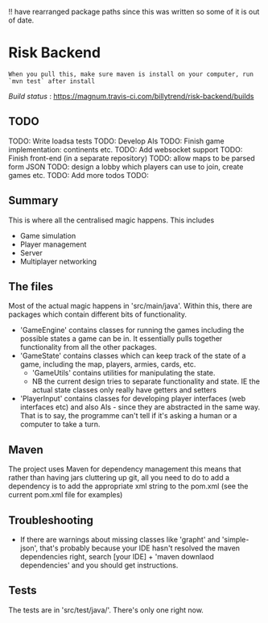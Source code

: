 
!! have rearranged package paths since this was written so some of it is out of date.

# Risk Backend

    When you pull this, make sure maven is install on your computer, run `mvn test` after install

*Build status* : https://magnum.travis-ci.com/billytrend/risk-backend/builds

## TODO

TODO: Write loadsa tests
TODO: Develop AIs
TODO: Finish game implementation: continents etc.
TODO: Add websocket support
TODO: Finish front-end (in a separate repository)
TODO: allow maps to be parsed form JSON
TODO: design a lobby which players can use to join, create games etc.
TODO: Add more todos
TODO:

## Summary

This is where all the centralised magic happens. This includes

* Game simulation
* Player management
* Server
* Multiplayer networking

## The files

Most of the actual magic happens in 'src/main/java'. Within this, there are packages which contain different bits of
functionality. 

* 'GameEngine' contains classes for running the games including the possible states a game can be in. It essentially
pulls together functionality from all the other packages.
* 'GameState' contains classes which can keep track of the state of a game, including the map, players, armies, cards,
etc.
    * 'GameUtils' contains utilities for manipulating the state.
    * NB the current design tries to separate functionality and state. IE the actual state classes only really have 
    getters and setters
* 'PlayerInput' contains classes for developing player interfaces (web interfaces etc) and also AIs - since they are
abstracted in the same way. That is to say, the programme can't tell if it's asking a human or a computer to take a
turn.

## Maven

The project uses Maven for dependency management this means that rather than having jars cluttering up git, all you need
to do to add a dependency is to add the appropriate xml string to the pom.xml (see the current pom.xml file for
examples)

## Troubleshooting

* If there are warnings about missing classes like 'grapht' and 'simple-json', that's probably because your IDE hasn't
resolved the maven dependencies right, search [your IDE] + 'maven downlaod dependencies' and you should get
instructions.

## Tests

The tests are in 'src/test/java/'. There's only one right now.
